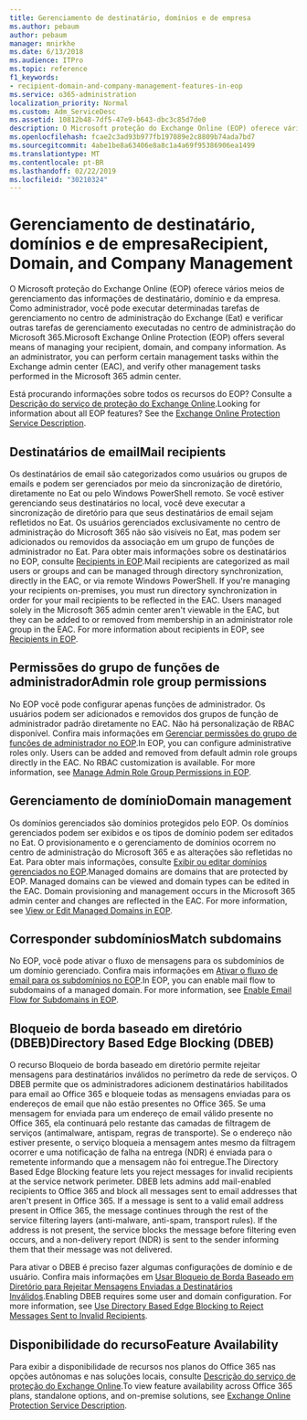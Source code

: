 ```yaml
---
title: Gerenciamento de destinatário, domínios e de empresa
ms.author: pebaum
author: pebaum
manager: mnirkhe
ms.date: 6/13/2018
ms.audience: ITPro
ms.topic: reference
f1_keywords:
- recipient-domain-and-company-management-features-in-eop
ms.service: o365-administration
localization_priority: Normal
ms.custom: Adm_ServiceDesc
ms.assetid: 10812b48-7df5-47e9-b643-dbc3c85d7de0
description: O Microsoft proteção do Exchange Online (EOP) oferece vários meios de gerenciamento das informações de destinatário, domínio e da empresa. Como administrador, você pode executar determinadas tarefas de gerenciamento no centro de administração do Exchange (Eat) e verificar outras tarefas de gerenciamento executadas no centro de administração do Microsoft 365.
ms.openlocfilehash: fcae2c3ad93b977fb197089e2c8809b74ada7bd7
ms.sourcegitcommit: 4abe1be8a63406e8a8c1a4a69f95386906ea1499
ms.translationtype: MT
ms.contentlocale: pt-BR
ms.lasthandoff: 02/22/2019
ms.locfileid: "30210324"
---
```

# <a name="recipient-domain-and-company-management"></a><span data-ttu-id="f3633-104">Gerenciamento de destinatário, domínios e de empresa</span><span class="sxs-lookup"><span data-stu-id="f3633-104">Recipient, Domain, and Company Management</span></span>

<span data-ttu-id="f3633-p102">O Microsoft proteção do Exchange Online (EOP) oferece vários meios de gerenciamento das informações de destinatário, domínio e da empresa. Como administrador, você pode executar determinadas tarefas de gerenciamento no centro de administração do Exchange (Eat) e verificar outras tarefas de gerenciamento executadas no centro de administração do Microsoft 365.</span><span class="sxs-lookup"><span data-stu-id="f3633-p102">Microsoft Exchange Online Protection (EOP) offers several means of managing your recipient, domain, and company information. As an administrator, you can perform certain management tasks within the Exchange admin center (EAC), and verify other management tasks performed in the Microsoft 365 admin center.</span></span>
  
<span data-ttu-id="f3633-p103">Está procurando informações sobre todos os recursos do EOP? Consulte a [Descrição do serviço de proteção do Exchange Online](exchange-online-protection-service-description.md).</span><span class="sxs-lookup"><span data-stu-id="f3633-p103">Looking for information about all EOP features? See the [Exchange Online Protection Service Description](exchange-online-protection-service-description.md).</span></span>
  
## <a name="mail-recipients"></a><span data-ttu-id="f3633-109">Destinatários de email</span><span class="sxs-lookup"><span data-stu-id="f3633-109">Mail recipients</span></span>
<span data-ttu-id="f3633-110"><a name="BKMK_mailrecipients"> </a></span><span class="sxs-lookup"><span data-stu-id="f3633-110"></span></span>

<span data-ttu-id="f3633-p104">Os destinatários de email são categorizados como usuários ou grupos de emails e podem ser gerenciados por meio da sincronização de diretório, diretamente no Eat ou pelo Windows PowerShell remoto. Se você estiver gerenciando seus destinatários no local, você deve executar a sincronização de diretório para que seus destinatários de email sejam refletidos no Eat. Os usuários gerenciados exclusivamente no centro de administração do Microsoft 365 não são visíveis no Eat, mas podem ser adicionados ou removidos da associação em um grupo de funções de administrador no Eat. Para obter mais informações sobre os destinatários no EOP, consulte [Recipients in EOP](https://go.microsoft.com/fwlink/p/?LinkId=280011).</span><span class="sxs-lookup"><span data-stu-id="f3633-p104">Mail recipients are categorized as mail users or groups and can be managed through directory synchronization, directly in the EAC, or via remote Windows PowerShell. If you're managing your recipients on-premises, you must run directory synchronization in order for your mail recipients to be reflected in the EAC. Users managed solely in the Microsoft 365 admin center aren't viewable in the EAC, but they can be added to or removed from membership in an administrator role group in the EAC. For more information about recipients in EOP, see [Recipients in EOP](https://go.microsoft.com/fwlink/p/?LinkId=280011).</span></span>
  
## <a name="admin-role-group-permissions"></a><span data-ttu-id="f3633-115">Permissões do grupo de funções de administrador</span><span class="sxs-lookup"><span data-stu-id="f3633-115">Admin role group permissions</span></span>
<span data-ttu-id="f3633-116"><a name="BKMK_adminrolegrouppermissions"> </a></span><span class="sxs-lookup"><span data-stu-id="f3633-116"></span></span>

<span data-ttu-id="f3633-p105">No EOP você pode configurar apenas funções de administrador. Os usuários podem ser adicionados e removidos dos grupos de função de administrador padrão diretamente no EAC. Não há personalização de RBAC disponível. Confira mais informações em [Gerenciar permissões do grupo de funções de administrador no EOP](https://go.microsoft.com/fwlink/p/?LinkId=282238).</span><span class="sxs-lookup"><span data-stu-id="f3633-p105">In EOP, you can configure administrative roles only. Users can be added and removed from default admin role groups directly in the EAC. No RBAC customization is available. For more information, see [Manage Admin Role Group Permissions in EOP](https://go.microsoft.com/fwlink/p/?LinkId=282238).</span></span>
  
## <a name="domain-management"></a><span data-ttu-id="f3633-121">Gerenciamento de domínio</span><span class="sxs-lookup"><span data-stu-id="f3633-121">Domain management</span></span>
<span data-ttu-id="f3633-122"><a name="BKMK_domainmanagement"> </a></span><span class="sxs-lookup"><span data-stu-id="f3633-122"></span></span>

<span data-ttu-id="f3633-p106">Os domínios gerenciados são domínios protegidos pelo EOP. Os domínios gerenciados podem ser exibidos e os tipos de domínio podem ser editados no Eat. O provisionamento e o gerenciamento de domínios ocorrem no centro de administração do Microsoft 365 e as alterações são refletidas no Eat. Para obter mais informações, consulte [Exibir ou editar domínios gerenciados no EOP](https://go.microsoft.com/fwlink/p/?LinkId=282239).</span><span class="sxs-lookup"><span data-stu-id="f3633-p106">Managed domains are domains that are protected by EOP. Managed domains can be viewed and domain types can be edited in the EAC. Domain provisioning and management occurs in the Microsoft 365 admin center and changes are reflected in the EAC. For more information, see [View or Edit Managed Domains in EOP](https://go.microsoft.com/fwlink/p/?LinkId=282239).</span></span>
  
## <a name="match-subdomains"></a><span data-ttu-id="f3633-127">Corresponder subdomínios</span><span class="sxs-lookup"><span data-stu-id="f3633-127">Match subdomains</span></span>
<span data-ttu-id="f3633-128"><a name="BKMK_EOP_Match_Subdomains"> </a></span><span class="sxs-lookup"><span data-stu-id="f3633-128"></span></span>

<span data-ttu-id="f3633-p107">No EOP, você pode ativar o fluxo de mensagens para os subdomínios de um domínio gerenciado. Confira mais informações em [Ativar o fluxo de email para os subdomínios no EOP](https://go.microsoft.com/fwlink/p/?LinkId=397213).</span><span class="sxs-lookup"><span data-stu-id="f3633-p107">In EOP, you can enable mail flow to subdomains of a managed domain. For more information, see [Enable Email Flow for Subdomains in EOP](https://go.microsoft.com/fwlink/p/?LinkId=397213).</span></span> 
  
## <a name="directory-based-edge-blocking-dbeb"></a><span data-ttu-id="f3633-131">Bloqueio de borda baseado em diretório (DBEB)</span><span class="sxs-lookup"><span data-stu-id="f3633-131">Directory Based Edge Blocking (DBEB)</span></span>
<span data-ttu-id="f3633-132"><a name="BKMK_DBEB"> </a></span><span class="sxs-lookup"><span data-stu-id="f3633-132"></span></span>

<span data-ttu-id="f3633-p108">O recurso Bloqueio de borda baseado em diretório permite rejeitar mensagens para destinatários inválidos no perímetro da rede de serviços. O DBEB permite que os administradores adicionem destinatários habilitados para email ao Office 365 e bloqueie todas as mensagens enviadas para os endereços de email que não estão presentes no Office 365. Se uma mensagem for enviada para um endereço de email válido presente no Office 365, ela continuará pelo restante das camadas de filtragem de serviços (antimalware, antispam, regras de transporte). Se o endereço não estiver presente, o serviço bloqueia a mensagem antes mesmo da filtragem ocorrer e uma notificação de falha na entrega (NDR) é enviada para o remetente informando que a mensagem não foi entregue.</span><span class="sxs-lookup"><span data-stu-id="f3633-p108">The Directory Based Edge Blocking feature lets you reject messages for invalid recipients at the service network perimeter. DBEB lets admins add mail-enabled recipients to Office 365 and block all messages sent to email addresses that aren't present in Office 365. If a message is sent to a valid email address present in Office 365, the message continues through the rest of the service filtering layers (anti-malware, anti-spam, transport rules). If the address is not present, the service blocks the message before filtering even occurs, and a non-delivery report (NDR) is sent to the sender informing them that their message was not delivered.</span></span> 
  
<span data-ttu-id="f3633-p109">Para ativar o DBEB é preciso fazer algumas configurações de domínio e de usuário. Confira mais informações em [Usar Bloqueio de Borda Baseado em Diretório para Rejeitar Mensagens Enviadas a Destinatários Inválidos](https://go.microsoft.com/fwlink/p/?LinkId=390676).</span><span class="sxs-lookup"><span data-stu-id="f3633-p109">Enabling DBEB requires some user and domain configuration. For more information, see [Use Directory Based Edge Blocking to Reject Messages Sent to Invalid Recipients](https://go.microsoft.com/fwlink/p/?LinkId=390676).</span></span>
  
## <a name="feature-availability"></a><span data-ttu-id="f3633-139">Disponibilidade do recurso</span><span class="sxs-lookup"><span data-stu-id="f3633-139">Feature Availability</span></span>
<span data-ttu-id="f3633-140"><a name="BKMK_DBEB"> </a></span><span class="sxs-lookup"><span data-stu-id="f3633-140"></span></span>

<span data-ttu-id="f3633-141">Para exibir a disponibilidade de recursos nos planos do Office 365 nas opções autônomas e nas soluções locais, consulte [Descrição do serviço de proteção do Exchange Online](exchange-online-protection-service-description.md).</span><span class="sxs-lookup"><span data-stu-id="f3633-141">To view feature availability across Office 365 plans, standalone options, and on-premise solutions, see [Exchange Online Protection Service Description](exchange-online-protection-service-description.md).</span></span>
  

